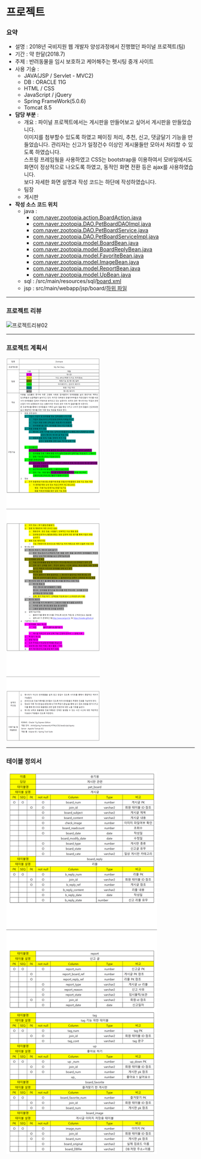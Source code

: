# 프로젝트
### 요약
* 설명 : 2018년 국비지원 웹 개발자 양성과정에서 진행했던 파이널 프로젝트(팀)
* 기간 : 약 한달(2018.7)
* 주제 : 반려동물을 임시 보호하고 케어해주는 펫시팅 중개 사이트
* 사용 기술 : 
  - JAVA(JSP / Servlet - MVC2) 
  - DB : ORACLE 11G
  - HTML / CSS
  - JavaScript / jQuery
  - Spring FrameWork(5.0.6)
  - Tomcat 8.5
* **담당 부분** : 
  - 개요 : 파이널 프로젝트에서는 게시판을 만들어보고 싶어서 게시판을 만들었습니다.  
  이미지를 첨부할수 있도록 하였고 페이징 처리, 추천, 신고, 댓글달기 기능을 만들었습니다. 관리자는 신고가 일정건수 이상인 게시물들만 모아서 처리할 수 있도록 하였습니다.  
  스프링 프레임웤을 사용하였고 CSS는 bootstrap을 이용하여서 모바일에서도 화면이 정상적으로 나오도록 하였고, 동적인 화면 전환 등은 ajax를 사용하였습니다.  
   보다 자세한 화면 설명과 작성 코드는 하단에 작성하였습니다.
  - 팀장
  - 게시판
* **작성 소스 코드 위치** 
  - java :
    - [com.naver.zootopia.action.BoardAction.java](https://github.com/rldnddl87/project_zootopia/blob/master/src/main/java/com/naver/zootopia/action/BoardAction.java)
    - [com.naver.zootopia.DAO.PetBoardDAOImpl.java](https://github.com/rldnddl87/project_zootopia/blob/master/src/main/java/com/naver/zootopia/DAO/PetBoardDAOImpl.java)
    - [com.naver.zootopia.DAO.PetBoardService.java](https://github.com/rldnddl87/project_zootopia/blob/master/src/main/java/com/naver/zootopia/DAO/PetBoardService.java)
    - [com.naver.zootopia.DAO.PetBoardServiceImpl.java](https://github.com/rldnddl87/project_zootopia/blob/master/src/main/java/com/naver/zootopia/DAO/PetBoardServiceImpl.java)
    - [com.naver.zootopia.model.BoardBean.java](https://github.com/rldnddl87/project_zootopia/blob/master/src/main/java/com/naver/zootopia/model/BoardBean.java)
    - [com.naver.zootopia.model.BoardReplyBean.java](https://github.com/rldnddl87/project_zootopia/blob/master/src/main/java/com/naver/zootopia/model/BoardReplyBean.java)
    - [com.naver.zootopia.model.FavoriteBean.java](https://github.com/rldnddl87/project_zootopia/blob/master/src/main/java/com/naver/zootopia/model/FavoriteBean.java)
    - [com.naver.zootopia.model.ImageBean.java](https://github.com/rldnddl87/project_zootopia/blob/master/src/main/java/com/naver/zootopia/model/ImageBean.java)
    - [com.naver.zootopia.model.ReportBean.java](https://github.com/rldnddl87/project_zootopia/blob/master/src/main/java/com/naver/zootopia/model/ReportBean.java)
    - [com.naver.zootopia.model.UpBean.java](https://github.com/rldnddl87/project_zootopia/blob/master/src/main/java/com/naver/zootopia/model/UpBean.java) 
  - sql : /src/main/resources/sql/[board.xml](https://github.com/rldnddl87/project_zootopia/blob/master/src/main/resources/sql/board.xml)  
  - jsp : src/main/webapp/jsp/board/[하위 파일](https://github.com/rldnddl87/project_zootopia/tree/master/src/main/webapp/jsp/board)
  
***
### 프로젝트 리뷰
![프로젝트리뷰02](/project_introduction/review02.png)
***
### 프로젝트 계획서
![프로젝트계획서](/project_introduction/project_plan.png)
***
### 테이블 정의서
![테이블정의서](/project_introduction/define_table.png)
